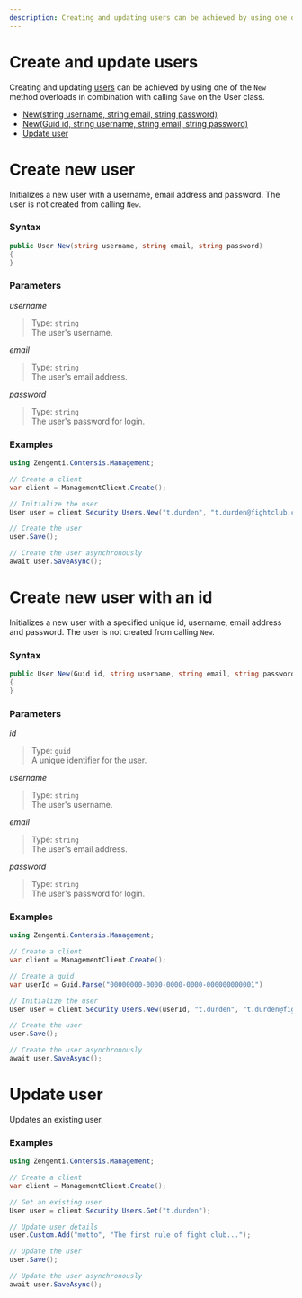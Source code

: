 ```yaml
---
description: Creating and updating users can be achieved by using one of the New method overloads in combination with calling Save on the User class.
---
```

# Create and update users

Creating and updating [users](/model/user.md) can be achieved by using one of the `New` method overloads in combination with calling `Save` on the User class.

* [New(string username, string email, string password)](#create-new-user)
* [New(Guid id, string username, string email, string password)](#create-new-user-with-an-id)
* [Update user](#update-user)

# Create new user

Initializes a new user with a username, email address and password. The user is not created from calling `New`.

### Syntax

```cs
public User New(string username, string email, string password)
{    
}
```

### Parameters

*username*
> Type: `string`  
> The user's username.

*email*
> Type: `string`  
> The user's email address.

*password*
> Type: `string`  
> The user's password for login.

### Examples

```cs
using Zengenti.Contensis.Management;

// Create a client
var client = ManagementClient.Create();

// Initialize the user
User user = client.Security.Users.New("t.durden", "t.durden@fightclub.com", "d0ntT4lk4boutf1ghtClub!");

// Create the user
user.Save();

// Create the user asynchronously
await user.SaveAsync();
```

# Create new user with an id

Initializes a new user with a specified unique id, username, email address and password. The user is not created from calling `New`.

### Syntax

```cs
public User New(Guid id, string username, string email, string password)
{    
}
```

### Parameters

*id*
> Type: `guid`  
> A unique identifier for the user.

*username*
> Type: `string`  
> The user's username.

*email*
> Type: `string`  
> The user's email address.

*password*
> Type: `string`  
> The user's password for login.

### Examples

```cs
using Zengenti.Contensis.Management;

// Create a client
var client = ManagementClient.Create();

// Create a guid
var userId = Guid.Parse("00000000-0000-0000-0000-000000000001")

// Initialize the user
User user = client.Security.Users.New(userId, "t.durden", "t.durden@fightclub.com", "d0ntT4lk4boutf1ghtClub!");

// Create the user
user.Save();

// Create the user asynchronously
await user.SaveAsync();
```

# Update user

Updates an existing user.

### Examples

```cs
using Zengenti.Contensis.Management;

// Create a client
var client = ManagementClient.Create();

// Get an existing user
User user = client.Security.Users.Get("t.durden");

// Update user details
user.Custom.Add("motto", "The first rule of fight club...");

// Update the user
user.Save();

// Update the user asynchronously
await user.SaveAsync();
```